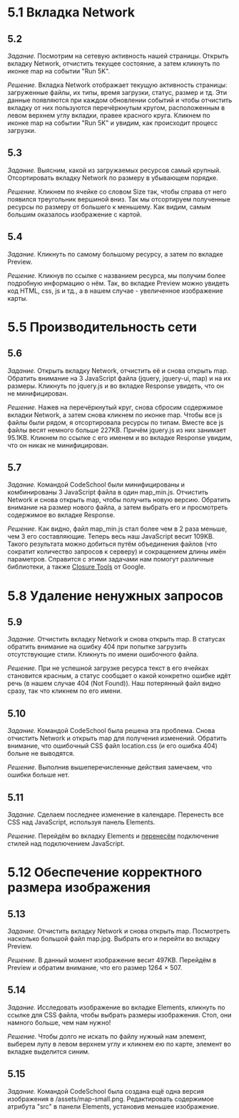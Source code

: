 # 5.1 Вкладка Network

## 5.2

_Задание._
Посмотрим на сетевую активность нашей страницы. Открыть вкладку  Network, отчистить текущее состояние, а затем кликнуть по иконке map на событии "Run 5K".

_Решение._
Вкладка Network отображает текущую активность страницы: загруженные файлы, их типы, время загрузки, статус, размер и тд. Эти данные появляются при каждом обновлении событий и чтобы отчистить вкладку от них пользуются перечёркнутым кругом, расположенным в левом верхнем углу вкладки, правее красного круга. Кликнем по иконке map на событии "Run 5K" и увидим, как происходит процесс загрузки.

## 5.3 

_Задание._
Выясним, какой из загружаемых ресурсов самый крупный. Отсортировать вкладку Network по размеру в убывающем порядке.

_Решение._
Кликнем по ячейке со словом Size так, чтобы справа от него появился треугольник вершиной вниз. Так мы отсортируем полученные ресурсы по размеру от большего к меньшему. Как видим, самым большим оказалось изображение с картой.

## 5.4 

_Задание._
Кликнуть по самому большому ресурсу, а затем по вкладке Preview.

_Решение._
Кликнув по ссылке с названием ресурса, мы получим более подробную информацию о нём. Так, во вкладке Preview можно увидеть код HTML, css, js и тд., а в нашем случае - увеличенное изображение карты.

# 5.5 Производительность сети

## 5.6

_Задание._
Открыть вкладку Network, отчистить её и снова открыть map. Обратить внимание на 3 JavaScript файла (jquery, jquery-ui, map) и на их размеры. Кликнуть по jquery.js и во вкладке Response увидеть, что он не минифицирован.

_Решение._
Нажев на перечёркнутый круг, снова сбросим содержимое вкладки Network, а затем снова кликнем по иконке map. Чтобы все js файлы были рядом, я отсортировала ресурсы по типам. Вместе все js файлы весят немного больше 227KB. Причём jquery.js из них занимает 95.1KB. Кликнем по ссылке с его именем и во вкладке Response увидим, что он никак не минифицирован.

## 5.7 

_Задание._
Командой CodeSchool были минифицированы и комбинированы 3 JavaScript файла в один map_min.js. Отчистить Network и снова открыть map, чтобы получить новую версию. Обратить внимание на размер нового файла, а затем выбрать его и просмотреть содержимое во вкладке Response.

_Решение._
Как видно, файл map_min.js стал более чем в 2 раза меньше, чем 3 его составляющие. Теперь весь наш JavaScript весит 109KB. Такого результата можно добиться путём объединения файлов (что сократит количество запросов к серверу) и сокращением длины имён параметров. Справится с этими задачами нам помогут различные библиотеки, а также [Closure Tools](https://developers.google.com/closure/) от Google.

# 5.8 Удаление ненужных запросов

## 5.9

_Задание._
Отчистить вкладку Network и снова открыть map. В статусах обратить внимание на ошибку 404 при попытке загрузить отсутствующие стили. Кликнуть по имени ошибочного файла. 

_Решение._
При не успешной загрузке ресурса текст в его ячейках становится красным, а статус сообщает о какой конкретно ошибке идёт речь (в нашем случае 404 (Not Found)). Наш потерянный файл видно сразу, так что кликнем по его имени.

## 5.10

_Задание._
Командой CodeSchool была решена эта проблема. Снова отчистить Network и открыть map для получения изменений. Обратить внимание, что ошибочный CSS файл location.css (и его ошибка 404) больне не выводятся.

_Решение._
Выполнив вышеперечисленные действия замечаем, что ошибки больше нет.

## 5.11

_Задание._
Сделаем последнее изменение в календаре. Перенесть все CSS над JavaScript, используя панель Elements.

_Решение._
Перейдём во вкладку Elements и [перенесём](https://github.com/preigile/codeschool-hints/blob/master/Electives/Discover_DevTools/1.elements.md#14) подключение стилей над подключением JavaScript.

# 5.12 Обеспечение корректного размера изображения

## 5.13

_Задание._
Отчистить вкладку Network и снова открыть map. Посмотреть насколько большой файл map.jpg. Выбрать его и перейти во вкладку Preview.

_Решение._
В данный момент изображение весит 497KB. Перейдём в Preview и обратим внимание, что его размер 1264 × 507. 

## 5.14 

_Задание._
Исследовать изображение во вкладке Elements, кликнуть по ссылке для CSS файла, чтобы выбрать размеры изображения. Стоп, они намного больше, чем нам нужно!

_Решение._
Чтобы долго не искать по файлу нужный нам элемент, выберем лупу в левом верхнем углу и кликнем ею по карте, элемент во вкладке выделится синим.

## 5.15

_Задание._
Командой CodeSchool была создана ещё одна версия изображения в /assets/map-small.png. Редактировать содержимое атрибута "src" в панели Elements, установив меньшее изображение.